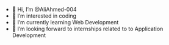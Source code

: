 - 👋 Hi, I’m @AliAhmed-004
- 👀 I’m interested in coding 
- 🌱 I’m currently learning Web Development
- 💞️ I’m looking forward to internships related to to Application Development
